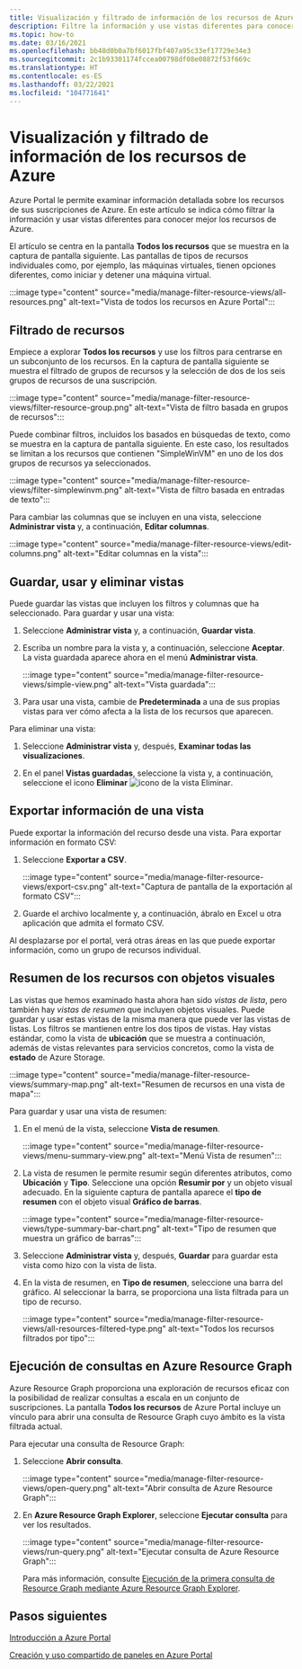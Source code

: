 ```yaml
---
title: Visualización y filtrado de información de los recursos de Azure
description: Filtre la información y use vistas diferentes para conocer mejor los recursos de Azure.
ms.topic: how-to
ms.date: 03/16/2021
ms.openlocfilehash: bb48d0b0a7bf6017fbf407a95c33ef17729e34e3
ms.sourcegitcommit: 2c1b93301174fccea00798df08e08872f53f669c
ms.translationtype: HT
ms.contentlocale: es-ES
ms.lasthandoff: 03/22/2021
ms.locfileid: "104771641"
---
```

# <a name="view-and-filter-azure-resource-information"></a>Visualización y filtrado de información de los recursos de Azure

Azure Portal le permite examinar información detallada sobre los recursos de sus suscripciones de Azure. En este artículo se indica cómo filtrar la información y usar vistas diferentes para conocer mejor los recursos de Azure.

El artículo se centra en la pantalla **Todos los recursos** que se muestra en la captura de pantalla siguiente. Las pantallas de tipos de recursos individuales como, por ejemplo, las máquinas virtuales, tienen opciones diferentes, como iniciar y detener una máquina virtual.

:::image type="content" source="media/manage-filter-resource-views/all-resources.png" alt-text="Vista de todos los recursos en Azure Portal":::

## <a name="filter-resources"></a>Filtrado de recursos

Empiece a explorar **Todos los recursos** y use los filtros para centrarse en un subconjunto de los recursos. En la captura de pantalla siguiente se muestra el filtrado de grupos de recursos y la selección de dos de los seis grupos de recursos de una suscripción.

:::image type="content" source="media/manage-filter-resource-views/filter-resource-group.png" alt-text="Vista de filtro basada en grupos de recursos":::

Puede combinar filtros, incluidos los basados en búsquedas de texto, como se muestra en la captura de pantalla siguiente. En este caso, los resultados se limitan a los recursos que contienen "SimpleWinVM" en uno de los dos grupos de recursos ya seleccionados.

:::image type="content" source="media/manage-filter-resource-views/filter-simplewinvm.png" alt-text="Vista de filtro basada en entradas de texto":::

Para cambiar las columnas que se incluyen en una vista, seleccione **Administrar vista** y, a continuación, **Editar columnas**.

:::image type="content" source="media/manage-filter-resource-views/edit-columns.png" alt-text="Editar columnas en la vista":::

## <a name="save-use-and-delete-views"></a>Guardar, usar y eliminar vistas

Puede guardar las vistas que incluyen los filtros y columnas que ha seleccionado. Para guardar y usar una vista:

1. Seleccione **Administrar vista** y, a continuación, **Guardar vista**.

1. Escriba un nombre para la vista y, a continuación, seleccione **Aceptar**. La vista guardada aparece ahora en el menú **Administrar vista**.

    :::image type="content" source="media/manage-filter-resource-views/simple-view.png" alt-text="Vista guardada":::

1. Para usar una vista, cambie de **Predeterminada** a una de sus propias vistas para ver cómo afecta a la lista de los recursos que aparecen.

Para eliminar una vista:

1. Seleccione **Administrar vista** y, después, **Examinar todas las visualizaciones**.

1. En el panel **Vistas guardadas**, seleccione la vista y, a continuación, seleccione el icono **Eliminar** ![icono de la vista Eliminar](media/manage-filter-resource-views/icon-delete.png).

## <a name="export-information-from-a-view"></a>Exportar información de una vista

Puede exportar la información del recurso desde una vista. Para exportar información en formato CSV:

1. Seleccione **Exportar a CSV**.

    :::image type="content" source="media/manage-filter-resource-views/export-csv.png" alt-text="Captura de pantalla de la exportación al formato CSV":::

1. Guarde el archivo localmente y, a continuación, ábralo en Excel u otra aplicación que admita el formato CSV. 

Al desplazarse por el portal, verá otras áreas en las que puede exportar información, como un grupo de recursos individual.

## <a name="summarize-resources-with-visuals"></a>Resumen de los recursos con objetos visuales

Las vistas que hemos examinado hasta ahora han sido _vistas de lista_, pero también hay _vistas de resumen_ que incluyen objetos visuales. Puede guardar y usar estas vistas de la misma manera que puede ver las vistas de listas. Los filtros se mantienen entre los dos tipos de vistas. Hay vistas estándar, como la vista de **ubicación** que se muestra a continuación, además de vistas relevantes para servicios concretos, como la vista de **estado** de Azure Storage.

:::image type="content" source="media/manage-filter-resource-views/summary-map.png" alt-text="Resumen de recursos en una vista de mapa":::

Para guardar y usar una vista de resumen:

1. En el menú de la vista, seleccione **Vista de resumen**.

    :::image type="content" source="media/manage-filter-resource-views/menu-summary-view.png" alt-text="Menú Vista de resumen":::

1. La vista de resumen le permite resumir según diferentes atributos, como **Ubicación** y **Tipo**. Seleccione una opción **Resumir por** y un objeto visual adecuado. En la siguiente captura de pantalla aparece el **tipo de resumen** con el objeto visual **Gráfico de barras**.

    :::image type="content" source="media/manage-filter-resource-views/type-summary-bar-chart.png" alt-text="Tipo de resumen que muestra un gráfico de barras":::

1. Seleccione **Administrar vista** y, después, **Guardar** para guardar esta vista como hizo con la vista de lista.

1. En la vista de resumen, en **Tipo de resumen**, seleccione una barra del gráfico. Al seleccionar la barra, se proporciona una lista filtrada para un tipo de recurso.

    :::image type="content" source="media/manage-filter-resource-views/all-resources-filtered-type.png" alt-text="Todos los recursos filtrados por tipo":::

## <a name="run-queries-in-azure-resource-graph"></a>Ejecución de consultas en Azure Resource Graph

Azure Resource Graph proporciona una exploración de recursos eficaz con la posibilidad de realizar consultas a escala en un conjunto de suscripciones. La pantalla **Todos los recursos** de Azure Portal incluye un vínculo para abrir una consulta de Resource Graph cuyo ámbito es la vista filtrada actual.

Para ejecutar una consulta de Resource Graph:

1. Seleccione **Abrir consulta**.

    :::image type="content" source="media/manage-filter-resource-views/open-query.png" alt-text="Abrir consulta de Azure Resource Graph":::

1. En **Azure Resource Graph Explorer**, seleccione **Ejecutar consulta** para ver los resultados.

    :::image type="content" source="media/manage-filter-resource-views/run-query.png" alt-text="Ejecutar consulta de Azure Resource Graph":::

    Para más información, consulte [Ejecución de la primera consulta de Resource Graph mediante Azure Resource Graph Explorer](../governance/resource-graph/first-query-portal.md).

## <a name="next-steps"></a>Pasos siguientes

[Introducción a Azure Portal](azure-portal-overview.md)

[Creación y uso compartido de paneles en Azure Portal](azure-portal-dashboards.md)

